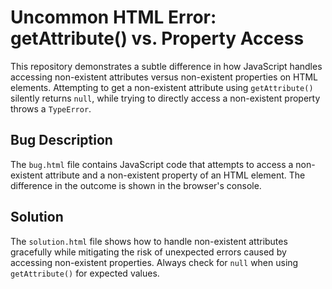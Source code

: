 # Uncommon HTML Error: getAttribute() vs. Property Access

This repository demonstrates a subtle difference in how JavaScript handles accessing non-existent attributes versus non-existent properties on HTML elements.  Attempting to get a non-existent attribute using `getAttribute()` silently returns `null`, while trying to directly access a non-existent property throws a `TypeError`.

## Bug Description
The `bug.html` file contains JavaScript code that attempts to access a non-existent attribute and a non-existent property of an HTML element. The difference in the outcome is shown in the browser's console.

## Solution
The `solution.html` file shows how to handle non-existent attributes gracefully while mitigating the risk of unexpected errors caused by accessing non-existent properties. Always check for `null` when using `getAttribute()` for expected values.
